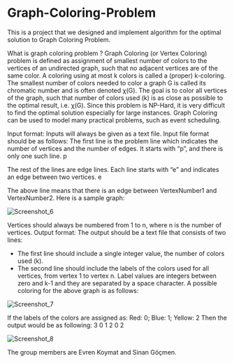 # Graph-Coloring-Problem
This is a project that we designed and implement algorithm for the optimal solution to Graph Coloring Problem.

What is graph coloring problem ?
              Graph Coloring (or Vertex Coloring) problem is defined as assignment of smallest number
          of colors to the vertices of an undirected graph, such that no adjacent vertices are of the same
          color. A coloring using at most k colors is called a (proper) k-coloring. The smallest number
          of colors needed to color a graph G is called its chromatic number and is often denoted χ(G).
          The goal is to color all vertices of the graph, such that number of colors used (k) is as close as
          possible to the optimal result, i.e. χ(G). Since this problem is NP-Hard, it is very difficult to
          find the optimal solution especially for large instances.
          Graph Coloring can be used to model many practical problems, such as event scheduling.


Input format: Inputs will always be given as a text file. Input file format should be as
follows:
The first line is the problem line which indicates the number of vertices and the number of
edges. It starts with “p”, and there is only one such line.
p <NumVertices> <NumEdges>

The rest of the lines are edge lines. Each line starts with “e” and indicates an edge between
two vertices.
e <VertexNumber1> <VertexNumber2>

The above line means that there is an edge between VertexNumber1 and VertexNumber2.
Here is a sample graph:


![Screenshot_6](https://user-images.githubusercontent.com/105942580/197558210-e10b1a80-3fb5-4a69-82a5-7b4ff6879dd7.png)


Vertices should always be numbered from 1 to n, where n is the number of vertices.
Output format: The output should be a text file that consists of two lines:
- The first line should include a single integer value, the number of colors used (k).
- The second line should include the labels of the colors used for all vertices, from
vertex 1 to vertex n. Label values are integers between zero and k-1 and they are
separated by a space character.
A possible coloring for the above graph is as follows:

![Screenshot_7](https://user-images.githubusercontent.com/105942580/197559267-f39c939b-6b18-41ad-848f-b695480f18eb.png)

If the labels of the colors are assigned as: Red: 0; Blue: 1; Yellow: 2
Then the output would be as following:
3
0 1 2 0 2

![Screenshot_8](https://user-images.githubusercontent.com/105942580/197559907-ba2bf3e7-e022-46bf-bcab-0f4a4ebf1031.png)











The group members are Evren Koymat and Sinan Göçmen.
